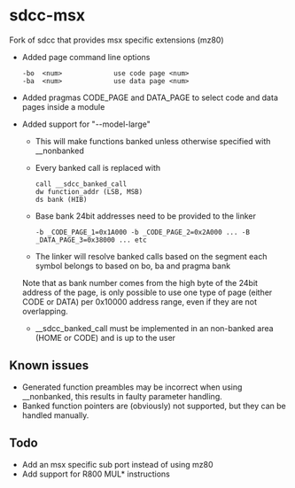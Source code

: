 # sdcc-msx
Fork of sdcc that provides msx specific extensions (mz80)

* Added page command line options
    ```
    -bo  <num>             use code page <num>
    -ba  <num>             use data page <num>
    ```
* Added pragmas CODE_PAGE and DATA_PAGE to select code and data pages inside a module
* Added support for "--model-large"
   * This will make functions banked unless otherwise specified with __nonbanked
   * Every banked call is replaced with

       ```  
       call __sdcc_banked_call
       dw function_addr (LSB, MSB)
       ds bank (HIB)
       ```

   * Base bank 24bit addresses need to be provided to the linker

       ```
       -b _CODE_PAGE_1=0x1A000 -b _CODE_PAGE_2=0x2A000 ... -B _DATA_PAGE_3=0x38000 ... etc
       ```
   * The linker will resolve banked calls based on the segment each symbol belongs to based on bo, ba and pragma bank

   Note that as bank number comes from the high byte of the 24bit address of the page, is only possible
   to use one type of page (either CODE or DATA) per 0x10000 address range, even if they are not overlapping.

   * __sdcc_banked_call must be implemented in an non-banked area (HOME or CODE) and is up to the user


## Known issues

   * Generated function preambles may be incorrect when using __nonbanked, this results in faulty parameter handling.
   * Banked function pointers are (obviously) not supported, but they can be handled manually.

## Todo

* Add an msx specific sub port instead of using mz80
* Add support for R800 MUL* instructions
